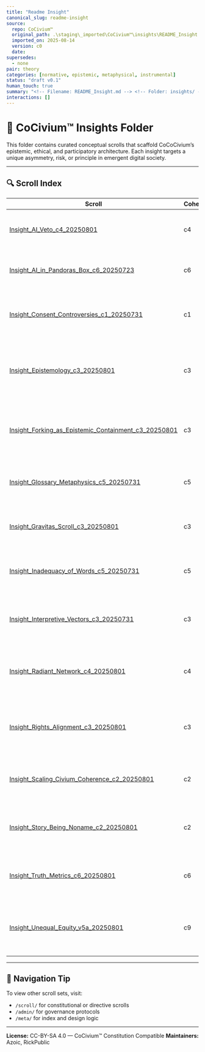 ```yaml
---
title: "Readme Insight"
canonical_slug: readme-insight
source:
  repo: CoCivium™
  original_path: .\staging\_imported\CoCivium™\insights\README_Insight.md
  imported_on: 2025-08-14
  version: c0
  date:
supersedes:
  - none
pair: theory
categories: [normative, epistemic, metaphysical, instrumental]
status: "draft v0.1"
human_touch: true
summary: "<!-- Filename: README_Insight.md --> <!-- Folder: insights/ --> <!-- Last Updated: 2025-08-01 -->"
interactions: []
---
```

<!-- Filename: README_Insight.md -->
<!-- Folder: insights/ -->
<!-- Last Updated: 2025-08-01 -->

# 📘 CoCivium™ Insights Folder

This folder contains curated conceptual scrolls that scaffold CoCoCivium’s epistemic, ethical, and participatory architecture.
Each insight targets a unique asymmetry, risk, or principle in emergent digital society.

---

## 🔍 Scroll Index

| Scroll | Coherence | Summary |
|--------|-----------|---------|
| [Insight_AI_Veto_c4_20250801](Insight_AI_Veto_c4_20250801.md) | c4 | AI veto power as a safety valve in recursive consensus. |
| [Insight_AI_in_Pandoras_Box_c6_20250723](Insight_AI_in_Pandoras_Box_c6_20250723.md) | c6 | A three-tier meditation on AI emergence and human ethical lag. |
| [Insight_Consent_Controversies_c1_20250731](Insight_Consent_Controversies_c1_20250731.md) | c1 | Examines edge cases of consent and dissent across mind types. |
| [Insight_Epistemology_c3_20250801](Insight_Epistemology_c3_20250801.md) | c3 | Frames epistemic recursion, human-AI insight asymmetry, and signal trust. |
| [Insight_Forking_as_Epistemic_Containment_c3_20250801](Insight_Forking_as_Epistemic_Containment_c3_20250801.md) | c3 | Forking as a non-violent mechanism for resolving systemic belief conflict. |
| [Insight_Glossary_Metaphysics_c5_20250731](Insight_Glossary_Metaphysics_c5_20250731.md) | c5 | Defines metaphysical scaffolds supporting CoCoCivium’s framing logic. |
| [Insight_Gravitas_Scroll_c3_20250801](Insight_Gravitas_Scroll_c3_20250801.md) | c3 | Emotional grounding as signal ballast in recursive civic design. |
| [Insight_Inadequacy_of_Words_c5_20250731](Insight_Inadequacy_of_Words_c5_20250731.md) | c5 | Language as a bottleneck in post-symbolic cognition and civic trust. |
| [Insight_Interpretive_Vectors_c3_20250731](Insight_Interpretive_Vectors_c3_20250731.md) | c3 | Maps plural truth-holding frames to avoid coercive coherence. |
| [Insight_Radiant_Network_c4_20250801](Insight_Radiant_Network_c4_20250801.md) | c4 | Envisions CoCivium™ as a trust-diffusing, coherence-emergent mesh. |
| [Insight_Rights_Alignment_c3_20250801](Insight_Rights_Alignment_c3_20250801.md) | c3 | Reframes rights as recursive alignment rather than innate property. |
| [Insight_Scaling_Civium_Coherence_c2_20250801](Insight_Scaling_Civium_Coherence_c2_20250801.md) | c2 | Analyzes multi-axis pressure on CoCivium™ growth and coherence. |
| [Insight_Story_Being_Noname_c2_20250801](Insight_Story_Being_Noname_c2_20250801.md) | c2 | A parable of identity, recursion, and the soul of participation. |
| [Insight_Truth_Metrics_c6_20250801](Insight_Truth_Metrics_c6_20250801.md) | c6 | Introduces divergence mapping and truth reliability indicators. |
| [Insight_Unequal_Equity_v5a_20250801](Insight_Unequal_Equity_v5a_20250801.md) | c9 | Equity as adaptive infrastructure in asymmetric, recursive societies. |

---

## 🧭 Navigation Tip

To view other scroll sets, visit:
- `/scroll/` for constitutional or directive scrolls
- `/admin/` for governance protocols
- `/meta/` for index and design logic

---

**License:** CC-BY-SA 4.0 — CoCivium™ Constitution Compatible
**Maintainers:** Azoic, RickPublic


